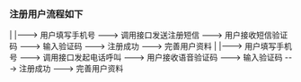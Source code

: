### 注册用户流程如下
|
|---> 用户填写手机号 ---> 调用接口发送注册短信 ---> 用户接收短信验证码 ---> 输入验证码 ---> 注册成功 ---> 完善用户资料
|
|---> 用户填写手机号 ---> 调用接口发起电话呼叫 ---> 用户接收语音验证码 ---> 输入验证码 ---> 注册成功 ---> 完善用户资料
